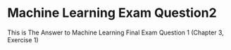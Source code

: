 # Machine Learning Exam Question2
This is The Answer to Machine Learning Final Exam Question 1 (Chapter 3, Exercise 1)
